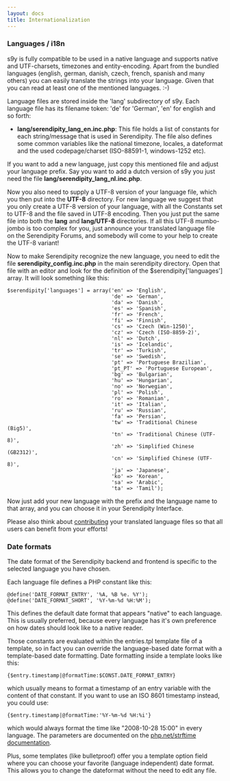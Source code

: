 ```yaml
---
layout: docs
title: Internationalization
---
```


### Languages / i18n

s9y is fully compatible to be used in a native language and supports native and UTF-charsets, timezones and entity-encoding. Apart from the bundled languages (english, german, danish, czech, french, spanish and many others) you can easily translate the strings into your language. Given that you can read at least one of the mentioned languages. :-)

Language files are stored inside the 'lang' subdirectory of s9y. Each language file has its filename token: 'de' for 'German', 'en' for english and so forth:

*  **lang/serendipity\_lang\_en.inc.php**: This file holds a list of constants for each string/message that is used in Serendipity. The file also defines some common variables like the national timezone, locales, a dateformat and the used codepage/charset (ISO-88591-1, windows-1252 etc).

If you want to add a new language, just copy this mentioned file and adjust your language prefix. Say you want to add a dutch version of s9y you just need the file **lang/serendipity\_lang\_nl.inc.php**.

Now you also need to supply a UTF-8 version of your language file, which you then put into the **UTF-8** directory. For new language we suggest that you only create a UTF-8 version of your language, with all the Constants set to UTF-8 and the file saved in UTF-8 encoding. Then you just put the same file into both the **lang** and **lang/UTF-8** directories. If all this UTF-8 mumbo-jombo is too complex for you, just announce your translated language file on the Serendipity Forums, and somebody will come to your help to create the UTF-8 variant!

Now to make Serendipity recognize the new language, you need to edit the file **serendipity\_config.inc.php** in the main serendipity directory. Open that file with an editor and look for the definition of the \$serendipity['languages'] array. It will look something like this:

```
$serendipity['languages'] = array('en' => 'English',
                                  'de' => 'German',
                                  'da' => 'Danish',
                                  'es' => 'Spanish',
                                  'fr' => 'French',
                                  'fi' => 'Finnish',
                                  'cs' => 'Czech (Win-1250)',
                                  'cz' => 'Czech (ISO-8859-2)',
                                  'nl' => 'Dutch',
                                  'is' => 'Icelandic',
                                  'tr' => 'Turkish',
                                  'se' => 'Swedish',
                                  'pt' => 'Portuguese Brazilian',
                                  'pt_PT' => 'Portuguese European',
                                  'bg' => 'Bulgarian',
                                  'hu' => 'Hungarian',
                                  'no' => 'Norwegian',
                                  'pl' => 'Polish',
                                  'ro' => 'Romanian',
                                  'it' => 'Italian',
                                  'ru' => 'Russian',
                                  'fa' => 'Persian',
                                  'tw' => 'Traditional Chinese (Big5)',
                                  'tn' => 'Traditional Chinese (UTF-8)',
                                  'zh' => 'Simplified Chinese (GB2312)',
                                  'cn' => 'Simplified Chinese (UTF-8)',
                                  'ja' => 'Japanese',
                                  'ko' => 'Korean',
                                  'sa' => 'Arabic',
                                  'ta' => 'Tamil');
```

Now just add your new language with the prefix and the language name to that array, and you can choose it in your Serendipity Interface.

Please also think about [contributing](http://docs.s9y.org/contributing/index.html) your translated language files so that all users can benefit from your efforts!

### Date formats

The date format of the Serendipity backend and frontend is specific to the selected language you have chosen.

Each language file defines a PHP constant like this:

```
@define('DATE_FORMAT_ENTRY', '%A, %B %e. %Y');
@define('DATE_FORMAT_SHORT', '%Y-%m-%d %H:%M');
```

This defines the default date format that appears "native" to each language. This is usually preferred, because every language has it's own preference on how dates should look like to a native reader.

Those constants are evaluated within the entries.tpl template file of a template, so in fact you can override the language-based date format with a template-based date formatting. Date formatting inside a template looks like this:

```
{$entry.timestamp|@formatTime:$CONST.DATE_FORMAT_ENTRY}
```

which usually means to format a timestamp of an entry variable with the content of that constant. If you want to use an ISO 8601 timestamp instead, you could use:

```
{$entry.timestamp|@formatTime:'%Y-%m-%d %H:%i'}
```

which would always format the time like "2008-10-28 15:00" in every language. The parameters are documented on the [php.net/strftime documentation](http://php.net/strftime).

Plus, some templates (like bulletproof) offer you a template option field where you can choose your favorite (language independent) date format. This allows you to change the dateformat without the need to edit any file.
